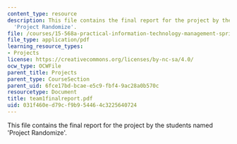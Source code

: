 ```yaml
---
content_type: resource
description: This file contains the final report for the project by the students named
  'Project Randomize'.
file: /courses/15-568a-practical-information-technology-management-spring-2005/031f460ed79cf9b954464c3225640724_team1finalreport.pdf
file_type: application/pdf
learning_resource_types:
- Projects
license: https://creativecommons.org/licenses/by-nc-sa/4.0/
ocw_type: OCWFile
parent_title: Projects
parent_type: CourseSection
parent_uid: 6fce17bd-bcae-e5c9-fbf4-9ac28a0b570c
resourcetype: Document
title: team1finalreport.pdf
uid: 031f460e-d79c-f9b9-5446-4c3225640724
---
```

This file contains the final report for the project by the students named 'Project Randomize'.